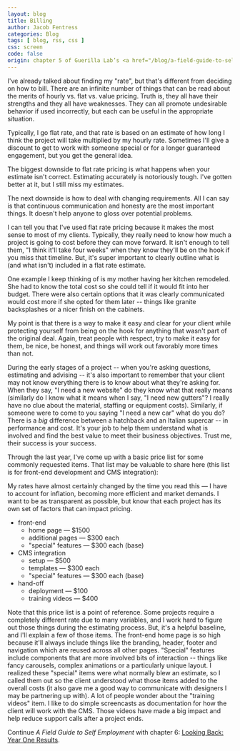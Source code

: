 ```yaml
---
layout: blog
title: Billing
author: Jacob Fentress
categories: Blog
tags: [ blog, rss, css ]
css: screen
code: false
origin: chapter 5 of Guerilla Lab’s <a href="/blog/a-field-guide-to-self-employment.html">A Field Guide to Self Employment</a>
---
```


I've already talked about finding my "rate", but that's different from deciding on how to bill. There are an infinite number of things that can be read about the merits of hourly vs. flat vs. value pricing. Truth is, they all have their strengths and they all have weaknesses. They can all promote undesirable behavior if used incorrectly, but each can be useful in the appropriate situation.

Typically, I go flat rate, and that rate is based on an estimate of how long I think the project will take multiplied by my hourly rate. Sometimes I'll give a discount to get to work with someone special or for a longer guaranteed engagement, but you get the general idea.

The biggest downside to flat rate pricing is what happens when your estimate isn't correct. Estimating accurately is notoriously tough. I've gotten better at it, but I still miss my estimates.

The next downside is how to deal with changing requirements. All I can say is that continuous communication and honesty are the most important things. It doesn't help anyone to gloss over potential problems.

I can tell you that I've used flat rate pricing because it makes the most sense to most of my clients. Typically, they really need to know how much a project is going to cost before they can move forward. It isn't enough to tell them, "I think it'll take four weeks" when they know they'll be on the hook if you miss that timeline. But, it's super important to clearly outline what is (and what isn't) included in a flat rate estimate.

One example I keep thinking of is my mother  having her kitchen remodeled. She had to know the total cost so she could tell if it would fit into her budget. There were also certain options that it was clearly communicated would cost more if she opted for them later -- things like granite backsplashes or a nicer finish on the cabinets.

My point is that there is a way to make it easy and clear for your client while protecting yourself from being on the hook for anything that wasn't part of the original deal. Again, treat people with respect, try to make it easy for them, be nice, be honest, and things will work out favorably more times than not.

During the early stages of a project -- when you're asking questions, estimating and advising -- it's also important to remember that your client may not know everything there is to know about what they're asking for. When they say, "I need a new website" do they know what that really means (similarly do I know what it means when I say, "I need new gutters"? I really have no clue about the material, staffing or equipment costs). Similarly, if someone were to come to you saying "I need a new car" what do you do? There is a _big_ difference between a hatchback and an Italian supercar -- in performance and cost. It's your job to help them understand what is involved and find the best value to meet their business objectives. Trust me, their success is your success.

Through the last year, I've come up with a basic price list for some commonly requested items. That list may be valuable to share here (this list is for front-end development and CMS integration):

<aside class="note">
    <p>My rates have almost certainly changed by the time you read this — I have to account for inflation, becoming more efficient and market demands. I want to be as transparent as possible, but know that each project has its own set of factors that can impact pricing.</p>
</aside>

* front-end
    * home page — $1500
    * additional pages — $300 each
    * "special" features — $300 each (base)
* CMS integration
    * setup — $500
    * templates — $300 each
    * "special" features — $300 each (base)
* hand-off
    * deployment — $100
    * training videos — $400

Note that this price list is a point of reference. Some projects require a completely different rate due to many variables, and I work hard to figure out those things during the estimating process. But, it's a helpful baseline, and I'll explain a few of those items. The front-end home page is so high because it'll always include things like the branding, header, footer and navigation which are reused across all other pages. "Special" features include components that are more involved bits of interaction -- things like fancy carousels, complex animations or a particularly unique layout. I realized these "special" items were what normally blew an estimate, so I called them out so the client understood what those items added to the overall costs (it also gave me a good way to communicate with designers I may be partnering up with). A lot of people wonder about the "training videos" item. I like to do simple screencasts as documentation for how the client will work with the CMS. Those videos have made a big impact and help reduce support calls after a project ends.

<div class="next">
    <p>Continue <em>A Field Guide to Self Employment</em> with chapter 6: <a href="{% post_url 2015-04-17-self-employment-6-looking-back %}">Looking Back: Year One Results</a>.</p>
</div>